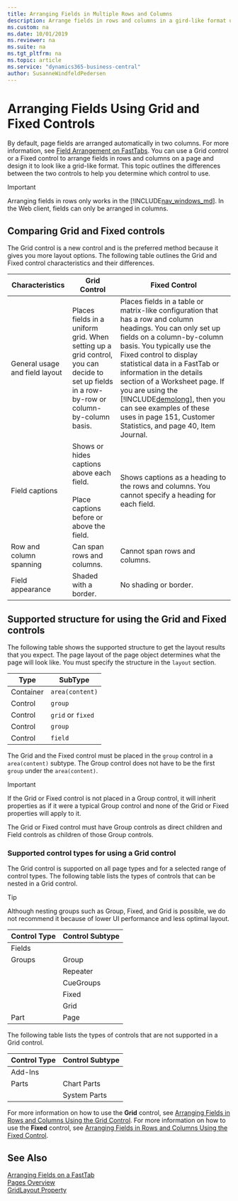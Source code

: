 ```yaml
---
title: Arranging Fields in Multiple Rows and Columns
description: Arrange fields in rows and columns in a gird-like format using the Grid and Fixed controls.
ms.custom: na
ms.date: 10/01/2019
ms.reviewer: na
ms.suite: na
ms.tgt_pltfrm: na
ms.topic: article
ms.service: "dynamics365-business-central"
author: SusanneWindfeldPedersen
---
```

# Arranging Fields Using Grid and Fixed Controls
By default, page fields are arranged automatically in two columns. For more information, see [Field Arrangement on FastTabs](devenv-arranging-fields-on-fasttab.md). You can use a Grid control or a Fixed control to arrange fields in rows and columns on a page and design it to look like a grid-like format. This topic outlines the differences between the two controls to help you determine which control to use. 

> [!IMPORTANT]
> Arranging fields in rows only works in the [!INCLUDE[nav_windows_md](includes/nav_windows_md.md)]. In the Web client, fields can only be arranged in columns.
  
## Comparing Grid and Fixed controls  
 The Grid control is a new control and is the preferred method because it gives you more layout options. The following table outlines the Grid and Fixed control characteristics and their differences.  
  
|Characteristics|Grid Control|Fixed Control|  
|---------------------|----------------|-----------------|  
|General usage and field layout|Places fields in a uniform grid. When setting up a grid control, you can decide to set up fields in a row-by-row or column-by-column basis.|Places fields in a table or matrix-like configuration that has a row and column headings. You can only set up fields on a column-by-column basis. You typically use the Fixed control to display statistical data in a FastTab or information in the details section of a Worksheet page. If you are using the [!INCLUDE[demolong](includes/demolong_md.md)], then you can see examples of these uses in page 151, Customer Statistics, and page 40, Item Journal.|  
|Field captions|Shows or hides captions above each field.<br /><br /> Place captions before or above the field.|Shows captions as a heading to the rows and columns. You cannot specify a heading for each field.|  
|Row and column spanning|Can span rows and columns.|Cannot span rows and columns.|  
|Field appearance|Shaded with a border.|No shading or border.|  
  
## Supported structure for using the Grid and Fixed controls
The following table shows the supported structure to get the layout results that you expect. The page layout of the page object determines what the page will look like. You must specify the structure in the `layout` section.  

|Type| SubType |
|----|---------|
|Container|`area(content)`|
|Control    |`group`      |
|Control    |`grid` or `fixed`|
|Control    |`group`     |
|Control  |`field`     |

The Grid and the Fixed control must be placed in the `group` control in a `area(content)` subtype. The Group control does not have to be the first `group` under the `area(content)`.  
  
> [!IMPORTANT]  
>  If the Grid or Fixed control is not placed in a Group control, it will inherit properties as if it were a typical Group control and none of the Grid or Fixed properties will apply to it.  
  
The Grid or Fixed control must have Group controls as direct children and Field controls as children of those Group controls.  


### Supported control types for using a Grid control  
The Grid control is supported on all page types and for a selected range of control types. The following table lists the types of controls that can be nested in a Grid control.  
  
> [!TIP]  
>  Although nesting groups such as Group, Fixed, and Grid is possible, we do not recommend it because of lower UI performance and less optimal layout.  
  
|Control Type|Control Subtype|  
|------------------|---------------------|  
|Fields||  
|Groups|Group|  
||Repeater|  
||CueGroups|  
||Fixed|  
||Grid|  
|Part|Page|  
  
The following table lists the types of controls that are not supported in a Grid control.  
  
|Control Type|Control Subtype|  
|------------------|---------------------|  
|Add-Ins||  
|Parts|Chart Parts|  
||System Parts|  

 
For more information on how to use the **Grid** control, see [Arranging Fields in Rows and Columns Using the Grid Control](devenv-arrange-fields-in-rows-and-columns-using-gridlayout-control.md).
For more information on how to use the **Fixed** control, see [Arranging Fields in Rows and Columns Using the Fixed Control](devenv-arrange-fields-in-rows-and-columns-using-fixedlayout-control.md).

## See Also   
[Arranging Fields on a FastTab](devenv-arranging-fields-on-fasttab.md)  
[Pages Overview](devenv-pages-overview.md)  
[GridLayout Property](properties/devenv-gridlayout-property.md)  
